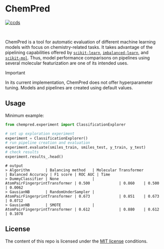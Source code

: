 # ChemPred

[![ccds](https://img.shields.io/badge/CCDS-Project%20template-328F97?logo=cookiecutter)](https://cookiecutter-data-science.drivendata.org/)

&nbsp;

ChemPred is a tool for automatic evaluation of different machine learning models with focus on chemistry-related tasks. It takes advantage of the pipelining capabilities offered by [`scikit-learn`](https://scikit-learn.org/stable/), [`imbalanced-learn`](https://imbalanced-learn.org/stable/), and [`scikit-mol`](https://github.com/EBjerrum/scikit-mol). Thus, model performance comparisons on pipelines using several molecular featurization are one of its intended uses. 

> [!IMPORTANT]
> In its current implementation, ChemPred does not offer hyperparameter tuning. Models and pipelines are created using default values.


## Usage

Minimum example:

```python
from chempred.experiment import ClassificationExplorer

# set up exploration experiment
experiment = ClassificationExplorer()
# run pipeline creation and evaluation
experiment.evaluate(smiles_train, smiles_test, y_train, y_test)
# check results
experiment.results_.head()
```
```
# output
> Algorithm       | Balancing method   | Molecular Transformer          | Balanced Accuracy | F1 score | ROC AUC | Time
> DummyClassifier | None               | AtomPairFingerprintTransformer | 0.500             | 0.860    | 0.500   | 0.0062
> GausianNB       | RandomUnderSampler | AtomPairFingerprintTransformer | 0.673             | 0.851    | 0.673   | 0.0712
> GausianNB       | SMOTE              | AtomPairFingerprintTransformer | 0.612             | 0.880    | 0.612   | 0.1078
```

## License

The content of this repo is licensed under the [MIT license](./LICENSE) conditions.

